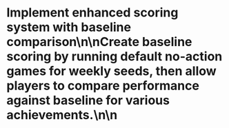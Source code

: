 # Implement enhanced scoring system with baseline comparison\n\nCreate baseline scoring by running default no-action games for weekly seeds, then allow players to compare performance against baseline for various achievements.\n\n<!-- GitHub Issue #372 -->